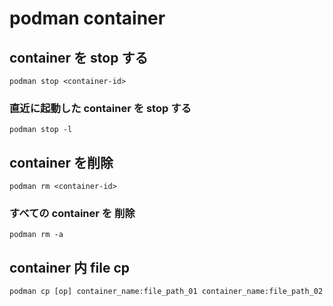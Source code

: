 
# podman container


## container を stop する

```
podman stop <container-id>
```

### 直近に起動した container を stop する

```
podman stop -l
```


## container を削除

```
podman rm <container-id>
```

### すべての container を 削除

```
podman rm -a
```


## container 内 file cp

```
podman cp [op] container_name:file_path_01 container_name:file_path_02
```


